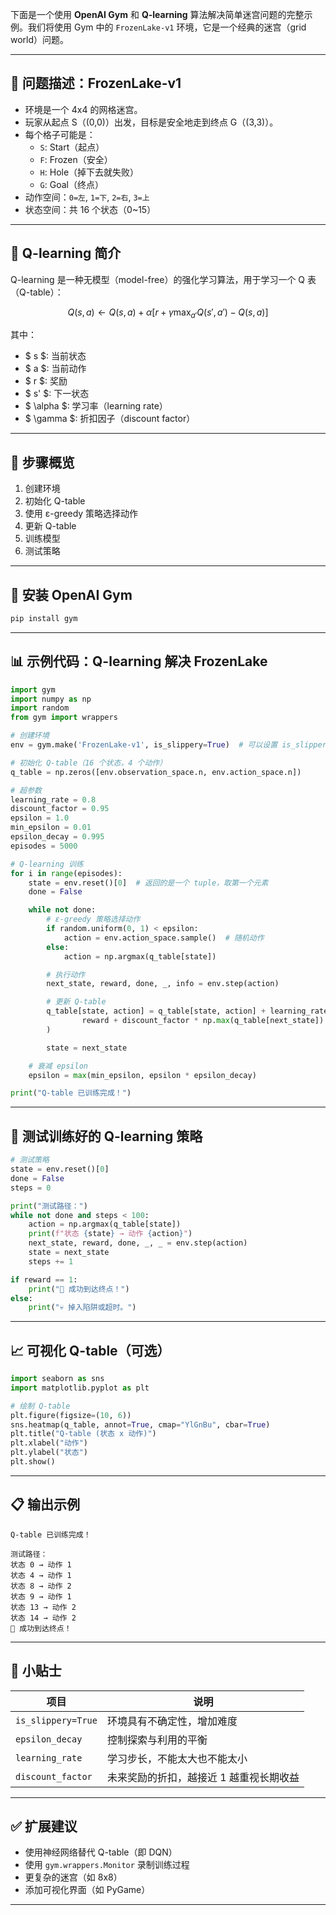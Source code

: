 下面是一个使用 **OpenAI Gym** 和 **Q-learning** 算法解决简单迷宫问题的完整示例。我们将使用 Gym 中的 `FrozenLake-v1` 环境，它是一个经典的迷宫（grid world）问题。

---

## 🧩 问题描述：FrozenLake-v1

- 环境是一个 4x4 的网格迷宫。
- 玩家从起点 S（(0,0)）出发，目标是安全地走到终点 G（(3,3)）。
- 每个格子可能是：
    - `S`: Start（起点）
    - `F`: Frozen（安全）
    - `H`: Hole（掉下去就失败）
    - `G`: Goal（终点）
- 动作空间：`0=左`, `1=下`, `2=右`, `3=上`
- 状态空间：共 16 个状态（0~15）

---

## 🧠 Q-learning 简介

Q-learning 是一种无模型（model-free）的强化学习算法，用于学习一个 Q 表（Q-table）：

$$
Q(s, a) \leftarrow Q(s, a) + \alpha \left[ r + \gamma \max_{a'}Q(s', a') - Q(s, a) \right]
$$

其中：
- $ s $: 当前状态
- $ a $: 当前动作
- $ r $: 奖励
- $ s' $: 下一状态
- $ \alpha $: 学习率（learning rate）
- $ \gamma $: 折扣因子（discount factor）

---

## 🧪 步骤概览

1. 创建环境
2. 初始化 Q-table
3. 使用 ε-greedy 策略选择动作
4. 更新 Q-table
5. 训练模型
6. 测试策略

---

## 🧰 安装 OpenAI Gym

```bash
pip install gym
```

---

## 📊 示例代码：Q-learning 解决 FrozenLake

```python
import gym
import numpy as np
import random
from gym import wrappers

# 创建环境
env = gym.make('FrozenLake-v1', is_slippery=True)  # 可以设置 is_slippery=False 来简化问题

# 初始化 Q-table（16 个状态，4 个动作）
q_table = np.zeros([env.observation_space.n, env.action_space.n])

# 超参数
learning_rate = 0.8
discount_factor = 0.95
epsilon = 1.0
min_epsilon = 0.01
epsilon_decay = 0.995
episodes = 5000

# Q-learning 训练
for i in range(episodes):
    state = env.reset()[0]  # 返回的是一个 tuple，取第一个元素
    done = False

    while not done:
        # ε-greedy 策略选择动作
        if random.uniform(0, 1) < epsilon:
            action = env.action_space.sample()  # 随机动作
        else:
            action = np.argmax(q_table[state])

        # 执行动作
        next_state, reward, done, _, info = env.step(action)

        # 更新 Q-table
        q_table[state, action] = q_table[state, action] + learning_rate * (
                reward + discount_factor * np.max(q_table[next_state]) - q_table[state, action]
        )

        state = next_state

    # 衰减 epsilon
    epsilon = max(min_epsilon, epsilon * epsilon_decay)

print("Q-table 已训练完成！")
```

---

## 🧪 测试训练好的 Q-learning 策略

```python
# 测试策略
state = env.reset()[0]
done = False
steps = 0

print("测试路径：")
while not done and steps < 100:
    action = np.argmax(q_table[state])
    print(f"状态 {state} → 动作 {action}")
    next_state, reward, done, _, _ = env.step(action)
    state = next_state
    steps += 1

if reward == 1:
    print("🎉 成功到达终点！")
else:
    print("💀 掉入陷阱或超时。")
```

---

## 📈 可视化 Q-table（可选）

```python
import seaborn as sns
import matplotlib.pyplot as plt

# 绘制 Q-table
plt.figure(figsize=(10, 6))
sns.heatmap(q_table, annot=True, cmap="YlGnBu", cbar=True)
plt.title("Q-table (状态 x 动作)")
plt.xlabel("动作")
plt.ylabel("状态")
plt.show()
```

---

## 📋 输出示例

```
Q-table 已训练完成！

测试路径：
状态 0 → 动作 1
状态 4 → 动作 1
状态 8 → 动作 2
状态 9 → 动作 1
状态 13 → 动作 2
状态 14 → 动作 2
🎉 成功到达终点！
```

---

## 🧠 小贴士

| 项目 | 说明 |
|------|------|
| `is_slippery=True` | 环境具有不确定性，增加难度 |
| `epsilon_decay` | 控制探索与利用的平衡 |
| `learning_rate` | 学习步长，不能太大也不能太小 |
| `discount_factor` | 未来奖励的折扣，越接近 1 越重视长期收益 |

---

## ✅ 扩展建议

- 使用神经网络替代 Q-table（即 DQN）
- 使用 `gym.wrappers.Monitor` 录制训练过程
- 更复杂的迷宫（如 8x8）
- 添加可视化界面（如 PyGame）

---